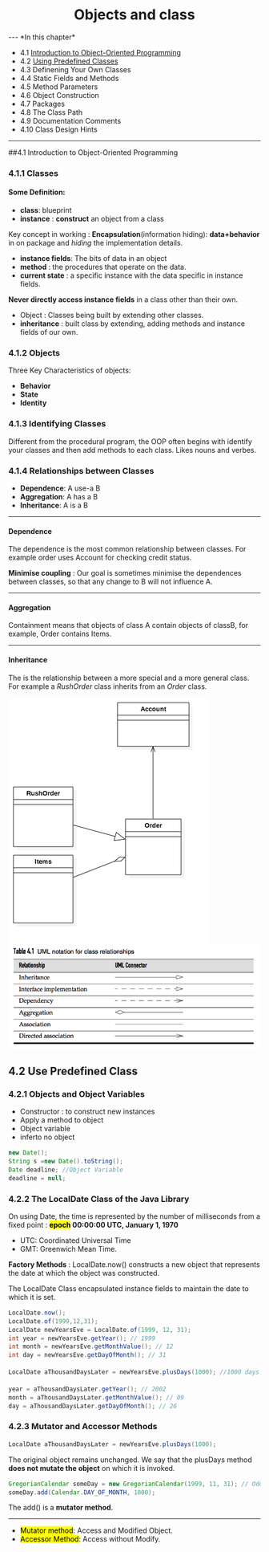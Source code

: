 <h1 align="center">Objects and class</h1>
---
*In this chapter*

- 4.1 [Introduction to Object-Oriented Programming](#4.1.1-Classes)
- 4.2 [Using Predefined Classes](#pre-def-class)
- 4.3 Definening Your Own Classes
- 4.4 Static Fields and Methods
- 4.5 Method Parameters
- 4.6 Object Construction
- 4.7 Packages
- 4.8 The Class Path
- 4.9 Documentation Comments
- 4.10 Class Design Hints

---

##4.1 Introduction to Object-Oriented Programming

### <a name="4.1.1-Classes">4.1.1 Classes</a>

<h4>Some Definition: </h4> 

- **class**: blueprint
- **instance** : **construct** an object from a class 

Key concept in working : **Encapsulation**(information hiding): **data+behavior** in on package and *hiding* the implementation details.

- **instance fields**: The bits of data in an object
- **method** : the procedures that operate on the data.
- **current state** : a specific instance with the data specific in instance fields.

**Never directly access instance fields** in a class other than their own.

- Object : Classes being built by extending other classes.
- **inheritance** : built class by extending, adding methods and instance fields of our own. 



### 4.1.2 Objects

Three Key Characteristics of objects:

- **Behavior**
- **State**
- **Identity**

### 4.1.3 Identifying Classes

Different from the procedural program, the OOP often begins with identify your classes and then add methods to each class. Likes nouns and verbes.

### 4.1.4 Relationships between Classes

- **Dependence**: A use-a B
- **Aggregation**: A has a B
- **Inheritance**: A is a B

---

#### Dependence 

The dependence is the most common relationship between classes. For example order uses Account for checking credit status.

**Minimise coupling** : Our goal is sometimes minimise the dependences between classes, so that any change to B will not influence A. 

---

#### Aggregation 

Containment means that objects of class A contain objects of classB, for example, Order contains Items.

---


#### Inheritance

The is the relationship between a more special and a more general class. For example a *RushOrder* class inherits from an *Order* class.

![uml](./uml1.png)
![uml2](./uml2.png)


## <a name ="pre-def-class">4.2 Use Predefined Class</a>


### 4.2.1 Objects and Object Variables

- Constructor : to construct new instances 
- Apply a method to object
- Object variable 
- inferto no object


~~~java
new Date();
String s =new Date().toString();
Date deadline; //Object Variable
deadline = null;

~~~

### 4.2.2 The LocalDate Class of the Java Library

On using Date, the time is represented by the number of milliseconds from a fixed point : **<mark>epoch</mark> 00:00:00 UTC, January 1, 1970** 

- UTC: Coordinated Universal Time
- GMT: Greenwich Mean Time.

**Factory Methods** : LocalDate.now() constructs a new object that represents the date at which the object was constructed. 

The LocalDate Class encapsulated instance fields to maintain the date to which it is set.

~~~java 
LocalDate.now();
LocalDate.of(1999,12,31);
LocalDate newYearsEve = LocalDate.of(1999, 12, 31);
int year = newYearsEve.getYear(); // 1999
int month = newYearsEve.getMonthValue(); // 12 
int day = newYearsEve.getDayOfMonth(); // 31

LocalDate aThousandDaysLater = newYearsEve.plusDays(1000); //1000 days after

year = aThousandDaysLater.getYear(); // 2002
month = aThousandDaysLater.getMonthValue(); // 09
day = aThousandDaysLater.getDayOfMonth(); // 26
~~~

### 4.2.3 Mutator and Accessor Methods

~~~java
LocalDate aThousandDaysLater = newYearsEve.plusDays(1000);
~~~

The original object remains unchanged. We say that the plusDays method **does not mutate the object** on which it is invoked. 

~~~java
GregorianCalendar someDay = new GregorianCalendar(1999, 11, 31); // Odd feature of that class: month numbers go from 0 to 11
someDay.add(Calendar.DAY_OF_MONTH, 1000);
~~~

The add() is a **mutator method**. 

---

- <mark>Mutator method</mark>: Access and Modified Object. 
- <mark>Accessor Method</mark>: Access without Modify. 